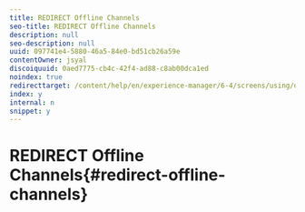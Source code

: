 ```yaml
---
title: REDIRECT Offline Channels
seo-title: REDIRECT Offline Channels
description: null
seo-description: null
uuid: 097741e4-5880-46a5-84e0-bd51cb26a59e
contentOwner: jsyal
discoiquuid: 0aed7775-cb4c-42f4-ad88-c8ab00dca1ed
noindex: true
redirecttarget: /content/help/en/experience-manager/6-4/screens/using/offline-channels
index: y
internal: n
snippet: y
---
```


# REDIRECT Offline Channels{#redirect-offline-channels}

